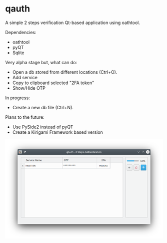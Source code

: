 # qauth
A simple 2 steps verification Qt-based application using oathtool.

Dependencies:
- oathtool
- pyQT
- Sqlite

Very alpha stage but, what can do:
- Open a db stored from different locations (Ctrl+O).
- Add service
- Copy to clipboard selected "2FA token"
- Show/Hide OTP

In progress:
- Create a new db file (Ctrl+N).

Plans to the future:
- Use PySide2 instead of pyQT
- Create a Kirigami Framework based version

![qAuth](qAuth.png)
